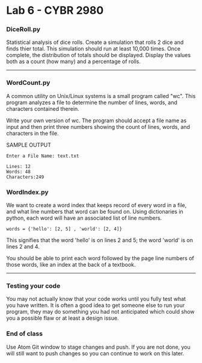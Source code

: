 # Lab 6 - CYBR 2980

### DiceRoll.py
Statistical analysis of dice rolls.
Create a simulation that rolls 2 dice and finds thier total.
This simulation should run at least 10,000 times.
Once complete, the distribution of totals should be displayed.
Display the values both as a count (how many) and a percentage of rolls.

---
### WordCount.py
A common utility on Unix/Linux systems is a small program called "wc".  This program analyzes a file to determine the number of lines, words, and characters contained therein.

Write your own version of wc.  The program should accept a file name as input and then print three numbers showing the count of lines, words, and characters in the file.

SAMPLE OUTPUT
```
Enter a File Name: text.txt

Lines: 12
Words: 48
Characters:249
```

### WordIndex.py
We want to create a word index that keeps record of every word in a file, and what line numbers that word can be found on.
Using dictionaries in python, each word will have an associated list of line numbers.
```
words = {'hello': [2, 5] , 'world': [2, 4]}
```
This signifies that the word 'hello' is on lines 2 and 5; the word 'world' is on lines 2 and 4.

You should be able to print each word followed by the page line numbers of those words, like an index at the back of a textbook.

---
### Testing your code
You may not actually know that your code works until you fully test what you have written. It is often a good idea to get someone else to run your program, they may do something you had not anticipated which could show you a possible flaw or at least a design issue.

### End of class
Use Atom Git window to stage changes and push. If you are not done, you will still want to push changes so you can continue to work on this later.
